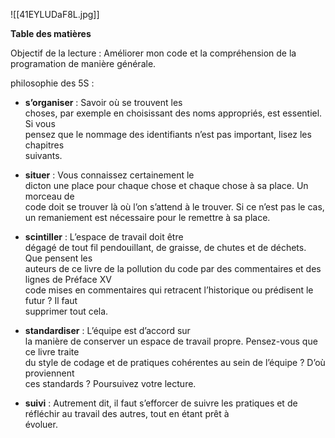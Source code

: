 

![[41EYLUDaF8L.jpg]]

**Table des matières**

  

Objectif de la lecture : Améliorer mon code et la compréhension de la programation de manière générale.

  

philosophie des 5S :

  

- **s’organiser** : Savoir où se trouvent les  
    choses, par exemple en choisissant des noms appropriés, est essentiel. Si vous  
    pensez que le nommage des identifiants n’est pas important, lisez les chapitres  
    suivants.  
    
- **situer** : Vous connaissez certainement le  
    dicton une place pour chaque chose et chaque chose à sa place. Un morceau de  
    code doit se trouver là où l’on s’attend à le trouver. Si ce n’est pas le cas, un remaniement est nécessaire pour le remettre à sa place.  
    
- **scintiller** : L’espace de travail doit être  
    dégagé de tout fil pendouillant, de graisse, de chutes et de déchets. Que pensent les  
    auteurs de ce livre de la pollution du code par des commentaires et des lignes de Préface XV  
    code mises en commentaires qui retracent l’historique ou prédisent le futur ? Il faut  
    supprimer tout cela.  
      
    
- **standardiser** : L’équipe est d’accord sur  
    la manière de conserver un espace de travail propre. Pensez-vous que ce livre traite  
    du style de codage et de pratiques cohérentes au sein de l’équipe ? D’où proviennent  
    ces standards ? Poursuivez votre lecture.  
    
- **suivi** : Autrement dit, il faut s’efforcer de suivre les pratiques et de réfléchir au travail des autres, tout en étant prêt à  
    évoluer.